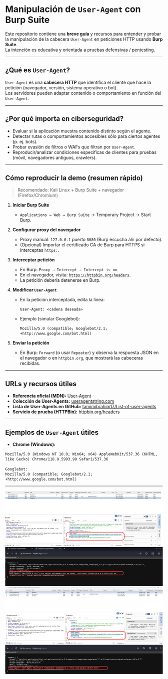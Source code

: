 # Manipulación de `User-Agent` con Burp Suite

Este repositorio contiene una **breve guía** y recursos para entender y probar la manipulación de la cabecera `User-Agent` en peticiones HTTP usando **Burp Suite**.  
La intención es educativa y orientada a pruebas defensivas / pentesting.

---

## ¿Qué es `User-Agent`?
`User-Agent` es una **cabecera HTTP** que identifica el cliente que hace la petición (navegador, versión, sistema operativo o bot).  
Los servidores pueden adaptar contenido o comportamiento en función del `User-Agent`.

---

## ¿Por qué importa en ciberseguridad?
- Evaluar si la aplicación muestra contenido distinto según el agente.  
- Detectar rutas o comportamientos accesibles sólo para ciertos agentes (p. ej. bots).  
- Probar evasión de filtros o WAFs que filtran por `User-Agent`.  
- Reproducir/analizar condiciones específicas de clientes para pruebas (móvil, navegadores antiguos, crawlers).

---

## Cómo reproducir la demo (resumen rápido)

> Recomendado: Kali Linux + Burp Suite + navegador (Firefox/Chromium)

1. **Iniciar Burp Suite**
   - `Applications → Web → Burp Suite` → Temporary Project → Start Burp.

2. **Configurar proxy del navegador**
   - Proxy manual: `127.0.0.1` puerto `8080` (Burp escucha ahí por defecto).  
   - (Opcional) Importar el certificado CA de Burp para HTTPS si interceptas `https:`.

3. **Interceptar petición**
   - En Burp: `Proxy → Intercept → Intercept is on`.  
   - En el navegador, visita: [`https://httpbin.org/headers`](https://httpbin.org/headers).  
   - La petición debería detenerse en Burp.

4. **Modificar `User-Agent`**
   - En la petición interceptada, edita la línea:
     ```http
     User-Agent: <cadena deseada>
     ```
   - Ejemplo (simular Googlebot):
     ```http
     Mozilla/5.0 (compatible; Googlebot/2.1; +http://www.google.com/bot.html)
     ```

5. **Enviar la petición**
   - En Burp: `Forward` (o usar `Repeater`) y observa la respuesta JSON en el navegador o en `httpbin.org`, que mostrará las cabeceras recibidas.

---

## URLs y recursos útiles
- **Referencia oficial (MDN):** [User-Agent](https://developer.mozilla.org/en-US/docs/Web/HTTP/Headers/User-Agent)  
- **Colección de User-Agents:** [useragentstring.com](https://www.useragentstring.com/)  
- **Lista de User-Agents en GitHub:** [tamimibrahim17/List-of-user-agents](https://github.com/tamimibrahim17/List-of-user-agents)  
- **Servicio de prueba (HTTPBin):** [httpbin.org/headers](https://httpbin.org/headers)

---

## Ejemplos de `User-Agent` útiles
- **Chrome (Windows):**
```http
Mozilla/5.0 (Windows NT 10.0; Win64; x64) AppleWebKit/537.36 (KHTML, like Gecko) Chrome/118.0.5993.90 Safari/537.36

Googlebot:
Mozilla/5.0 (compatible; Googlebot/2.1; +http://www.google.com/bot.html)

```
---

<img src="peticion1.png" alt="Petición 1">

<img src="respuesta1.png" alt="Petición interceptada1">

<img src="peticion2.png" alt="Petición 2">

<img src="respuesta2.png" alt="Petición interceptada2">

